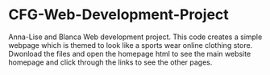 # CFG-Web-Development-Project
Anna-Lise and Blanca Web development project. 
This code creates a simple webpage which is themed to look like a sports wear online clothing store. Dwonload the files and open the homepage html to see the main 
website homepage and click through the links to see the other pages. 
